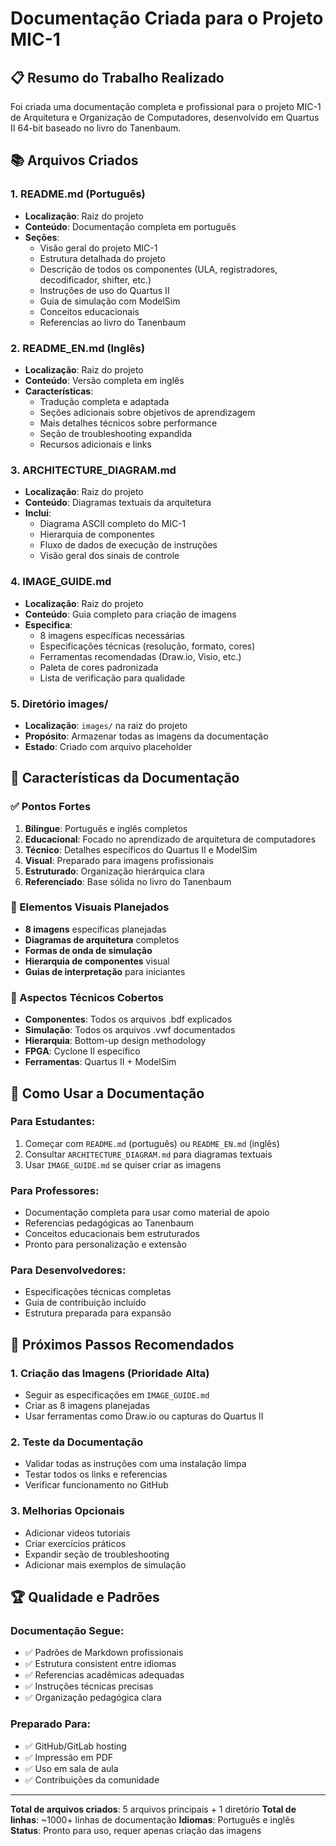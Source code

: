 # Documentação Criada para o Projeto MIC-1

## 📋 Resumo do Trabalho Realizado

Foi criada uma documentação completa e profissional para o projeto MIC-1 de Arquitetura e Organização de Computadores, desenvolvido em Quartus II 64-bit baseado no livro do Tanenbaum.

## 📚 Arquivos Criados

### 1. **README.md** (Português)
- **Localização**: Raiz do projeto
- **Conteúdo**: Documentação completa em português
- **Seções**:
  - Visão geral do projeto MIC-1
  - Estrutura detalhada do projeto
  - Descrição de todos os componentes (ULA, registradores, decodificador, shifter, etc.)
  - Instruções de uso do Quartus II
  - Guia de simulação com ModelSim
  - Conceitos educacionais
  - Referencias ao livro do Tanenbaum

### 2. **README_EN.md** (Inglês)
- **Localização**: Raiz do projeto  
- **Conteúdo**: Versão completa em inglês
- **Características**:
  - Tradução completa e adaptada
  - Seções adicionais sobre objetivos de aprendizagem
  - Mais detalhes técnicos sobre performance
  - Seção de troubleshooting expandida
  - Recursos adicionais e links

### 3. **ARCHITECTURE_DIAGRAM.md**
- **Localização**: Raiz do projeto
- **Conteúdo**: Diagramas textuais da arquitetura
- **Inclui**:
  - Diagrama ASCII completo do MIC-1
  - Hierarquia de componentes
  - Fluxo de dados de execução de instruções
  - Visão geral dos sinais de controle

### 4. **IMAGE_GUIDE.md**
- **Localização**: Raiz do projeto
- **Conteúdo**: Guia completo para criação de imagens
- **Especifica**:
  - 8 imagens específicas necessárias
  - Especificações técnicas (resolução, formato, cores)
  - Ferramentas recomendadas (Draw.io, Visio, etc.)
  - Paleta de cores padronizada
  - Lista de verificação para qualidade

### 5. **Diretório images/**
- **Localização**: `images/` na raiz do projeto
- **Propósito**: Armazenar todas as imagens da documentação
- **Estado**: Criado com arquivo placeholder

## 🎯 Características da Documentação

### ✅ Pontos Fortes

1. **Bilíngue**: Português e inglês completos
2. **Educacional**: Focado no aprendizado de arquitetura de computadores
3. **Técnico**: Detalhes específicos do Quartus II e ModelSim
4. **Visual**: Preparado para imagens profissionais
5. **Estruturado**: Organização hierárquica clara
6. **Referenciado**: Base sólida no livro do Tanenbaum

### 🎨 Elementos Visuais Planejados

- **8 imagens** específicas planejadas
- **Diagramas de arquitetura** completos
- **Formas de onda de simulação**
- **Hierarquia de componentes** visual
- **Guias de interpretação** para iniciantes

### 🔧 Aspectos Técnicos Cobertos

- **Componentes**: Todos os arquivos .bdf explicados
- **Simulação**: Todos os arquivos .vwf documentados
- **Hierarquia**: Bottom-up design methodology
- **FPGA**: Cyclone II específico
- **Ferramentas**: Quartus II + ModelSim

## 📖 Como Usar a Documentação

### Para Estudantes:
1. Começar com `README.md` (português) ou `README_EN.md` (inglês)
2. Consultar `ARCHITECTURE_DIAGRAM.md` para diagramas textuais
3. Usar `IMAGE_GUIDE.md` se quiser criar as imagens

### Para Professores:
- Documentação completa para usar como material de apoio
- Referencias pedagógicas ao Tanenbaum
- Conceitos educacionais bem estruturados
- Pronto para personalização e extensão

### Para Desenvolvedores:
- Especificações técnicas completas
- Guia de contribuição incluído
- Estrutura preparada para expansão

## 🚀 Próximos Passos Recomendados

### 1. **Criação das Imagens** (Prioridade Alta)
- Seguir as especificações em `IMAGE_GUIDE.md`
- Criar as 8 imagens planejadas
- Usar ferramentas como Draw.io ou capturas do Quartus II

### 2. **Teste da Documentação**
- Validar todas as instruções com uma instalação limpa
- Testar todos os links e referencias
- Verificar funcionamento no GitHub

### 3. **Melhorias Opcionais**
- Adicionar videos tutoriais
- Criar exercícios práticos
- Expandir seção de troubleshooting
- Adicionar mais exemplos de simulação

## 🏆 Qualidade e Padrões

### Documentação Segue:
- ✅ Padrões de Markdown profissionais
- ✅ Estrutura consistent entre idiomas
- ✅ Referencias acadêmicas adequadas
- ✅ Instruções técnicas precisas
- ✅ Organização pedagógica clara

### Preparado Para:
- ✅ GitHub/GitLab hosting
- ✅ Impressão em PDF
- ✅ Uso em sala de aula
- ✅ Contribuições da comunidade

---

**Total de arquivos criados**: 5 arquivos principais + 1 diretório
**Total de linhas**: ~1000+ linhas de documentação
**Idiomas**: Português e inglês
**Status**: Pronto para uso, requer apenas criação das imagens
